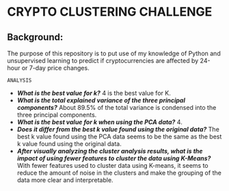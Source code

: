 # CRYPTO CLUSTERING CHALLENGE

## Background:
The purpose of this repository is to put use of my knowledge of Python and unsupervised learning to predict if cryptocurrencies are affected by 24-hour or 7-day price changes.

    ANALYSIS
   - ***What is the best value for k?*** 4 is the best value for K.
   - ***What is the total explained variance of the three principal components?*** About 89.5% of the total variance is condensed into the three principal components.
   - ***What is the best value for k when using the PCA data?*** 4.
   - ***Does it differ from the best k value found using the original data?*** The best k value found using the PCA data seems to be the same as the best k value found using the original data.
   - ***After visually analyzing the cluster analysis results, what is the impact of using fewer features to cluster the data using K-Means?***  With fewer features used to cluster data using K-means, it seems to reduce the amount of noise in the clusters and make the grouping of the data more clear and interpretable.
